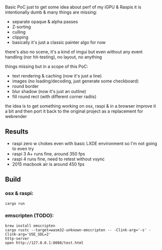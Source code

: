 Basic PoC just to get some idea about perf of my iGPU & Raspis
it is intentionally dumb & many things are missing:
- separate opaque & alpha passes
- Z-sorting
- culling
- clipping
- basically it's just a classic painter algo for now

there's also no scene, it's a kind of imgui but even without any
event handling (nor hit-testing), no layout, no anything

things missing but in a scope of this PoC:
- text rendering & caching (now it's just a line)
- images (no loading/decoding, just generate some checkboard)
- round border
- blur shadow (now it's just an outline)
- fill round rect (with different corner radiis)

the idea is to get something working on osx, raspi & in a browser
improve it a bit and then port it back to the original project
as a replacement for webrender

## Results
- raspi zero w chokes even with basic LXDE environment so I'm not going to even try
- raspi 3 A+ runs fine, around 350 fps
- raspi 4 runs fine, need to retest without vsync
- 2015 macbook air is around 450 fps 

## Build

### osx & raspi:
```
cargo run
```

### emscripten (TODO):
```
brew install emscripten
cargo rustc --target=wasm32-unknown-emscripten -- -Clink-arg='-s' -Clink-arg='USE_SDL=2'
http-server
open http://127.0.0.1:8080/test.html
```
